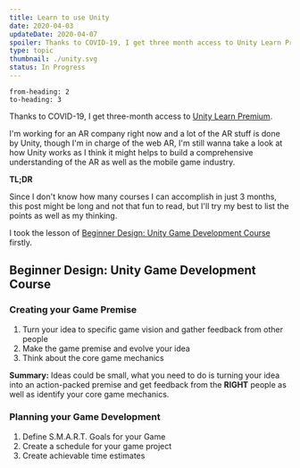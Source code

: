 ```yaml
---
title: Learn to use Unity
date: 2020-04-03
updateDate: 2020-04-07
spoiler: Thanks to COVID-19, I get three month access to Unity Learn Premium.
type: topic
thumbnail: ./unity.svg
status: In Progress
---
```

```toc
from-heading: 2
to-heading: 3
```

Thanks to COVID-19, I get three-month access to [Unity Learn Premium](https://learn.unity.com/).

I'm working for an AR company right now and a lot of the AR stuff is done by Unity, though I'm in charge of the web AR, I'm still wanna take a look at how Unity works as I think it might helps to build a comprehensive understanding of the AR as well as the mobile game industry.

**TL;DR**

Since I don't know how many courses I can accomplish in just 3 months, this post might be long and not that fun to read, but I'll try my best to list the points as well as my thinking.

I took the lesson of [Beginner Design: Unity Game Development Course](https://learn.unity.com/course/beginner-design-unity-game-development-course?language=en) firstly.

## Beginner Design: Unity Game Development Course

### Creating your Game Premise

1. Turn your idea to specific game vision and gather feedback from other people
2. Make the game premise and evolve your idea
3. Think about the core game mechanics

**Summary:** Ideas could be small, what you need to do is turning your idea into an action-packed premise and get feedback from the **RIGHT** people as well as identify your core game mechanics.

### Planning your Game Development

1. Define S.M.A.R.T. Goals for your Game
2. Create a schedule for your game project
3. Create achievable time estimates


